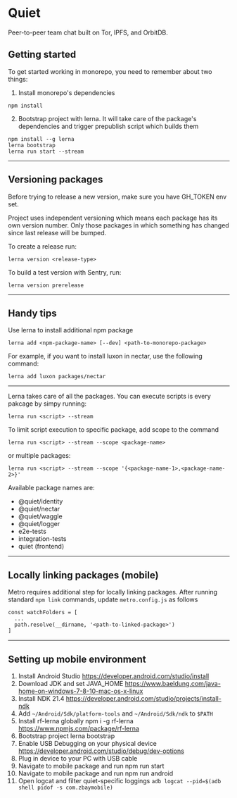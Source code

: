 # Quiet

Peer-to-peer team chat built on Tor, IPFS, and OrbitDB.

## Getting started
To get started working in monorepo, you need to remember about two things:

1. Install monorepo's dependencies

```
npm install
```

2. Bootstrap project with lerna. It will take care of the package's dependencies and trigger prepublish script which builds them

```
npm install --g lerna
lerna bootstrap
lerna run start --stream
```

----

## Versioning packages
Before trying to release a new version, make sure you have GH_TOKEN env set.

Project uses independent versioning which means each package has its own version number. Only those packages in which something has changed since last release will be bumped.

To create a release run:

```
lerna version <release-type>
```

To build a test version with Sentry, run:

```
lerna version prerelease
```

----

## Handy tips
Use lerna to install additional npm package

```
lerna add <npm-package-name> [--dev] <path-to-monorepo-package>
```

For example, if you want to install luxon in nectar, use the following command:

```
lerna add luxon packages/nectar
```

----

Lerna takes care of all the packages. You can execute scripts is every pakcage by simpy running:

```
lerna run <script> --stream
```

To limit script execution to specific package, add scope to the command

```
lerna run <script> --stream --scope <package-name>
```

or multiple packages:

```
lerna run <script> --stream --scope '{<package-name-1>,<package-name-2>}'

```

Available package names are:
- @quiet/identity
- @quiet/nectar
- @quiet/waggle
- @quiet/logger
- e2e-tests
- integration-tests
- quiet (frontend)

----

## Locally linking packages (mobile)

Metro requires additional step for locally linking packages. After running standard ```npm link``` commands, update ```metro.config.js``` as follows

```
const watchFolders = [
  ...
  path.resolve(__dirname, '<path-to-linked-package>')
]
```

----

## Setting up mobile environment

 1. Install Android Studio
https://developer.android.com/studio/install
 2.   Download JDK and set JAVA_HOME
https://www.baeldung.com/java-home-on-windows-7-8-10-mac-os-x-linux
 3.   Install NDK 21.4
https://developer.android.com/studio/projects/install-ndk
 3.   Add ```~/Android/Sdk/platform-tools``` and ```~/Android/Sdk/ndk``` to ```$PATH```
 4.   Install rf-lerna globally npm i -g rf-lerna
https://www.npmjs.com/package/rf-lerna
 5.   Bootstrap project lerna bootstrap
 4.   Enable USB Debugging on your physical device
https://developer.android.com/studio/debug/dev-options
 5.   Plug in device to your PC with USB cable
 6.   Navigate to mobile package and run npm run start
 7.   Navigate to mobile package and run npm run android
 8.   Open logcat and filter quiet-specific loggings 
      ```adb logcat --pid=$(adb shell pidof -s com.zbaymobile)```
